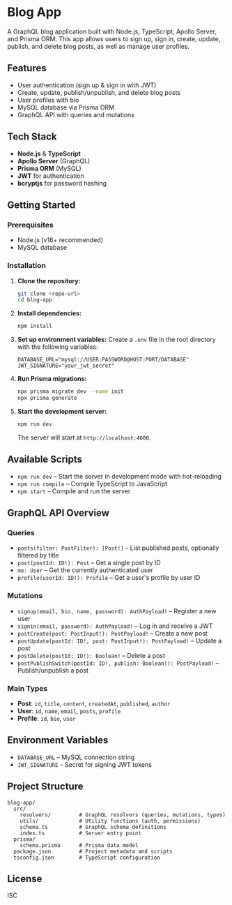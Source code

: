 # Blog App

A GraphQL blog application built with Node.js, TypeScript, Apollo Server, and Prisma ORM. This app allows users to sign up, sign in, create, update, publish, and delete blog posts, as well as manage user profiles.

## Features
- User authentication (sign up & sign in with JWT)
- Create, update, publish/unpublish, and delete blog posts
- User profiles with bio
- MySQL database via Prisma ORM
- GraphQL API with queries and mutations

## Tech Stack
- **Node.js** & **TypeScript**
- **Apollo Server** (GraphQL)
- **Prisma ORM** (MySQL)
- **JWT** for authentication
- **bcryptjs** for password hashing

## Getting Started

### Prerequisites
- Node.js (v16+ recommended)
- MySQL database

### Installation
1. **Clone the repository:**
   ```bash
   git clone <repo-url>
   cd blog-app
   ```
2. **Install dependencies:**
   ```bash
   npm install
   ```
3. **Set up environment variables:**
   Create a `.env` file in the root directory with the following variables:
   ```env
   DATABASE_URL="mysql://USER:PASSWORD@HOST:PORT/DATABASE"
   JWT_SIGNATURE="your_jwt_secret"
   ```
4. **Run Prisma migrations:**
   ```bash
   npx prisma migrate dev --name init
   npx prisma generate
   ```
5. **Start the development server:**
   ```bash
   npm run dev
   ```
   The server will start at `http://localhost:4000`.

## Available Scripts
- `npm run dev` – Start the server in development mode with hot-reloading
- `npm run compile` – Compile TypeScript to JavaScript
- `npm start` – Compile and run the server

## GraphQL API Overview

### Queries
- `posts(filter: PostFilter): [Post!]` – List published posts, optionally filtered by title
- `post(postId: ID!): Post` – Get a single post by ID
- `me: User` – Get the currently authenticated user
- `profile(userId: ID!): Profile` – Get a user's profile by user ID

### Mutations
- `signup(email, bio, name, password): AuthPayload!` – Register a new user
- `signin(email, password): AuthPayload!` – Log in and receive a JWT
- `postCreate(post: PostInput!): PostPayload!` – Create a new post
- `postUpdate(postId: ID!, post: PostInput!): PostPayload!` – Update a post
- `postDelete(postId: ID!): Boolean!` – Delete a post
- `postPublishSwitch(postId: ID!, publish: Boolean!): PostPayload!` – Publish/unpublish a post

### Main Types
- **Post**: `id`, `title`, `content`, `createdAt`, `published`, `author`
- **User**: `id`, `name`, `email`, `posts`, `profile`
- **Profile**: `id`, `bio`, `user`

## Environment Variables
- `DATABASE_URL` – MySQL connection string
- `JWT_SIGNATURE` – Secret for signing JWT tokens

## Project Structure
```
blog-app/
  src/
    resolvers/         # GraphQL resolvers (queries, mutations, types)
    utils/             # Utility functions (auth, permissions)
    schema.ts          # GraphQL schema definitions
    index.ts           # Server entry point
  prisma/
    schema.prisma      # Prisma data model
  package.json         # Project metadata and scripts
  tsconfig.json        # TypeScript configuration
```

## License
ISC 